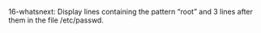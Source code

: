 16-whatsnext: Display lines containing the pattern “root” and 3 lines after them in the file /etc/passwd.

